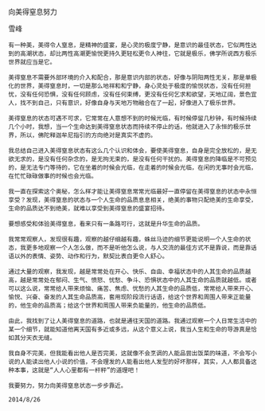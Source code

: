 向美得窒息努力

雪峰


    有一种美，美得令人窒息，是精神的盛宴，是心灵的极度宁静，是意识的最佳状态，它似两性达到的高潮状态，却比两性高潮更愉悦更持久更轻松更令人神往，它就是极乐，佛学所说西方极乐世界就应当是它。

    美得窒息不需要外部环境的介入和配合，那是意识内部的状态，好像与阴阳两性无关，那是单极化的世界，美得窒息时，一切是那么地祥和和宁静，身心灵处于极度的愉悦状态，没有任何担忧，没有任何恐惧，没有任何顾虑，没有任何束缚，更没有任何乞求和欲望，天地辽阔，景色宜人，找不到自己，只有意识，好像自身与天地万物融合在了一起，好像进入了极乐世界。

    美得窒息的状态可遇不可求，它常常在人意想不到的时候光临，有时候停留几秒钟，有时候持续几个小时，我想，当一个生命达到美得窒息状态而持续不停止的话，他就进入了永恒的极乐世界，所以，佛陀释迦牟尼指引的方向绝对是真实不虚的。

    我总结自己进入美得窒息状态有这么几个认识和体会，要使美得窒息，自身是完全放松的，是无欲无求的，是没有任何杂念的，是无拘无束的，是没有任何干扰的。美得窒息的降临是不可预见的，是无法专门等待的，它在坐着的时候会光临，在走着的时候会光临，在闲的无事时会光临，在忙忙碌碌做事的时候也会光临。

    我一直在探索这个奥秘，怎么样才能让美得窒息常常光临最好一直停留在美得窒息的状态中永恒享受？发现，美得窒息的状态与一个人生命的品质息息相关，绝美的事物只配绝美的生命享受，生命的品质达不到绝美，就难以享受到美得窒息的盛宴招待。

    要想感受和体验美得窒息，看来只有一条路可行，这就是升华生命的品质。

    我常常观察人，发现很有趣，观察的越仔细越有趣，蛛丝马迹的细节更能说明一个人生命的状态，我更多地观察一个人怎么做，而不是听他怎么说，与人交流的最佳方式不是靠说，而是靠话语以外的表情、姿势、动作和行为，默契比表白更令人舒心。

    通过大量的观察，我发现，越是常常处在开心、快乐、自由、幸福状态中的人其生命的品质越高，越是常常处在郁闷、生气、愤怒、忧愁、争斗、恐惧状态中的人其生命的品质就越低。或者可以这么说，常常给人带来烦恼、痛苦、焦虑、忧愁的人其生命的品质低，常常给人带来开心、愉悦、兴奋、奋发的人其生命品质高，套用现阶段流行话语，给这个世界和周围人带来正能量的，他生命的品质高；给这个世界和周围人带来负能量的，他生命的品质低。

    由此，我找到了让人美得窒息的道路，也就是通往天国的道路。我通过观察一个人日常生活中的某一个细节，就能知道他离天国有多近或多远，从这个意义上说，我当人生和生命的导游真是恰如其分天衣无缝。

    我自身不完美，但我能看出他人是否完美，这就像不会烹调的人能品尝出饭菜的味道，不会写小说的人能读出他人小说的价值，不会理发的人能看出他人发型的好坏那样，其实，人人都具备这种本事，这就是“人人心里都有一杆秤”的道理吧！

    我要努力，努力向美得窒息状态一步步靠近。

    2014/8/26




